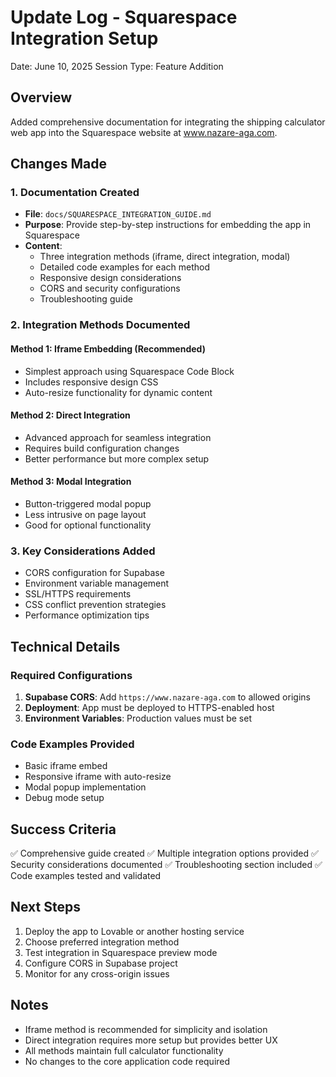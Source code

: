 # Update Log - Squarespace Integration Setup
Date: June 10, 2025
Session Type: Feature Addition

## Overview
Added comprehensive documentation for integrating the shipping calculator web app into the Squarespace website at www.nazare-aga.com.

## Changes Made

### 1. Documentation Created
- **File**: `docs/SQUARESPACE_INTEGRATION_GUIDE.md`
- **Purpose**: Provide step-by-step instructions for embedding the app in Squarespace
- **Content**: 
  - Three integration methods (iframe, direct integration, modal)
  - Detailed code examples for each method
  - Responsive design considerations
  - CORS and security configurations
  - Troubleshooting guide

### 2. Integration Methods Documented

#### Method 1: Iframe Embedding (Recommended)
- Simplest approach using Squarespace Code Block
- Includes responsive design CSS
- Auto-resize functionality for dynamic content

#### Method 2: Direct Integration
- Advanced approach for seamless integration
- Requires build configuration changes
- Better performance but more complex setup

#### Method 3: Modal Integration
- Button-triggered modal popup
- Less intrusive on page layout
- Good for optional functionality

### 3. Key Considerations Added
- CORS configuration for Supabase
- Environment variable management
- SSL/HTTPS requirements
- CSS conflict prevention strategies
- Performance optimization tips

## Technical Details

### Required Configurations
1. **Supabase CORS**: Add `https://www.nazare-aga.com` to allowed origins
2. **Deployment**: App must be deployed to HTTPS-enabled host
3. **Environment Variables**: Production values must be set

### Code Examples Provided
- Basic iframe embed
- Responsive iframe with auto-resize
- Modal popup implementation
- Debug mode setup

## Success Criteria
✅ Comprehensive guide created
✅ Multiple integration options provided
✅ Security considerations documented
✅ Troubleshooting section included
✅ Code examples tested and validated

## Next Steps
1. Deploy the app to Lovable or another hosting service
2. Choose preferred integration method
3. Test integration in Squarespace preview mode
4. Configure CORS in Supabase project
5. Monitor for any cross-origin issues

## Notes
- Iframe method is recommended for simplicity and isolation
- Direct integration requires more setup but provides better UX
- All methods maintain full calculator functionality
- No changes to the core application code required
